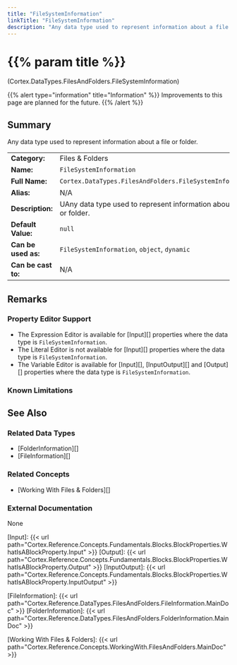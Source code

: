 ```yaml
---
title: "FileSystemInformation"
linkTitle: "FileSystemInformation"
description: "Any data type used to represent information about a file or folder."
---
```


# {{% param title %}}

<p class="namespace">(Cortex.DataTypes.FilesAndFolders.FileSystemInformation)</p>

{{% alert type="information" title="Information" %}} Improvements to this page are planned for the future. {{% /alert %}}

## Summary

Any data type used to represent information about a file or folder.

| | |
|-|-|
| **Category:**          | Files & Folders                                                      |
| **Name:**              | `FileSystemInformation`                                                        |
| **Full Name:**         | `Cortex.DataTypes.FilesAndFolders.FileSystemInformation`                                                 |
| **Alias:**             | N/A |
| **Description:**       | UAny data type used to represent information about a file or folder. |
| **Default Value:**     | `null` |
| **Can be used as:**    | `FileSystemInformation`, `object`, `dynamic` |
| **Can be cast to:**    | N/A |

## Remarks

### Property Editor Support

- The Expression Editor is available for [Input][] properties where the data type is `FileSystemInformation`.
- The Literal Editor is not available for [Input][] properties where the data type is `FileSystemInformation`.
- The Variable Editor is available for [Input][], [InputOutput][] and [Output][] properties where the data type is `FileSystemInformation`.

### Known Limitations

## See Also

### Related Data Types

- [FolderInformation][]
- [FileInformation][]

### Related Concepts

- [Working With Files & Folders][]

### External Documentation

None

[Input]: {{< url path="Cortex.Reference.Concepts.Fundamentals.Blocks.BlockProperties.WhatIsABlockProperty.Input" >}}
[Output]: {{< url path="Cortex.Reference.Concepts.Fundamentals.Blocks.BlockProperties.WhatIsABlockProperty.Output" >}}
[InputOutput]: {{< url path="Cortex.Reference.Concepts.Fundamentals.Blocks.BlockProperties.WhatIsABlockProperty.InputOutput" >}}

[FileInformation]: {{< url path="Cortex.Reference.DataTypes.FilesAndFolders.FileInformation.MainDoc" >}}
[FolderInformation]: {{< url path="Cortex.Reference.DataTypes.FilesAndFolders.FolderInformation.MainDoc" >}}

[Working With Files & Folders]: {{< url path="Cortex.Reference.Concepts.WorkingWith.FilesAndFolders.MainDoc" >}}
